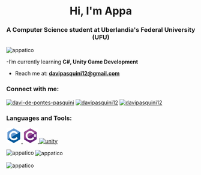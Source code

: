 <h1 align="center">Hi, I'm Appa</h1>
<h3 align="center">A Computer Science student at Uberlandia's Federal University (UFU)</h3>

<p align="left"> <img src="https://komarev.com/ghpvc/?username=appatico&label=Profile%20views&color=0e75b6&style=flat" alt="appatico" /> </p>


-I’m currently learning **C#, Unity Game Development**

- Reach me at: **davipasquini12@gmail.com**

<h3 align="left">Connect with me:</h3>
<p align="left">
<a href="https://linkedin.com/in/davi-de-pontes-pasquini" target="blank"><img align="center" src="https://raw.githubusercontent.com/rahuldkjain/github-profile-readme-generator/master/src/images/icons/Social/linked-in-alt.svg" alt="davi-de-pontes-pasquini" height="30" width="40" /></a>
<a href="https://instagram.com/davipasquini12" target="blank"><img align="center" src="https://raw.githubusercontent.com/rahuldkjain/github-profile-readme-generator/master/src/images/icons/Social/instagram.svg" alt="davipasquini12" height="30" width="40" /></a>
<a href="https://www.hackerrank.com/davipasquini12" target="blank"><img align="center" src="https://raw.githubusercontent.com/rahuldkjain/github-profile-readme-generator/master/src/images/icons/Social/hackerrank.svg" alt="davipasquini12" height="30" width="40" /></a>
</p>

<h3 align="left">Languages and Tools:</h3>
<p align="left"> <a href="https://www.cprogramming.com/" target="_blank"> <img src="https://raw.githubusercontent.com/devicons/devicon/master/icons/c/c-original.svg" alt="c" width="40" height="40"/> </a> <a href="https://www.w3schools.com/cs/" target="_blank"> <img src="https://raw.githubusercontent.com/devicons/devicon/master/icons/csharp/csharp-original.svg" alt="csharp" width="40" height="40"/> </a> <a href="https://unity.com/" target="_blank"> <img src="https://www.vectorlogo.zone/logos/unity3d/unity3d-icon.svg" alt="unity" width="40" height="40"/> </a> </p>

<p><img align="left" src="https://github-readme-stats.vercel.app/api/top-langs?username=appatico&show_icons=true&locale=en&layout=compact" alt="appatico" /></p>

<p>&nbsp;<img align="center" src="https://github-readme-stats.vercel.app/api?username=appatico&show_icons=true&locale=en" alt="appatico" /></p>

<p><img align="center" src="https://github-readme-streak-stats.herokuapp.com/?user=appatico&theme=default" alt="appatico" /></p>
